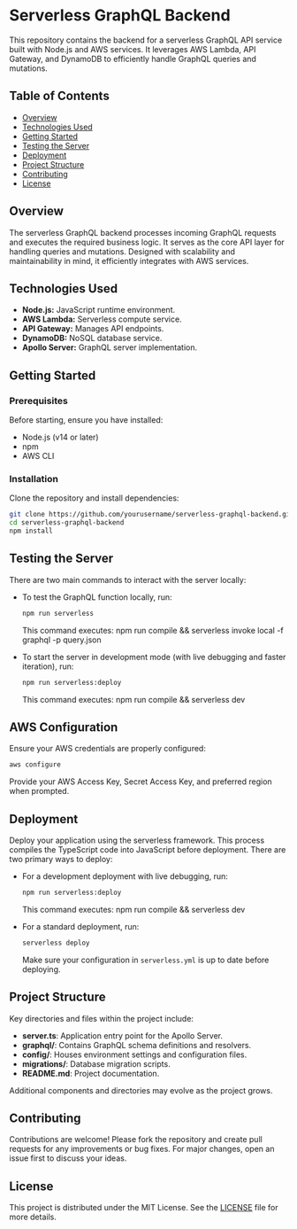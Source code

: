 
# Serverless GraphQL Backend

This repository contains the backend for a serverless GraphQL API service built with Node.js and AWS services. It leverages AWS Lambda, API Gateway, and DynamoDB to efficiently handle GraphQL queries and mutations.

## Table of Contents
- [Overview](#overview)
- [Technologies Used](#technologies-used)
- [Getting Started](#getting-started)
- [Testing the Server](#testing-the-server)
- [Deployment](#deployment)
- [Project Structure](#project-structure)
- [Contributing](#contributing)
- [License](#license)

## Overview
The serverless GraphQL backend processes incoming GraphQL requests and executes the required business logic. It serves as the core API layer for handling queries and mutations. Designed with scalability and maintainability in mind, it efficiently integrates with AWS services.

## Technologies Used
- **Node.js:** JavaScript runtime environment.
- **AWS Lambda:** Serverless compute service.
- **API Gateway:** Manages API endpoints.
- **DynamoDB:** NoSQL database service.
- **Apollo Server:** GraphQL server implementation.

## Getting Started

### Prerequisites
Before starting, ensure you have installed:
- Node.js (v14 or later)
- npm
- AWS CLI

### Installation
Clone the repository and install dependencies:
```bash
git clone https://github.com/yourusername/serverless-graphql-backend.git
cd serverless-graphql-backend
npm install
```

## Testing the Server

There are two main commands to interact with the server locally:

- To test the GraphQL function locally, run:
  ```bash
  npm run serverless
  ```
  This command executes:
  npm run compile && serverless invoke local -f graphql -p query.json

- To start the server in development mode (with live debugging and faster iteration), run:
  ```bash
  npm run serverless:deploy
  ```
  This command executes:
  npm run compile && serverless dev

## AWS Configuration
Ensure your AWS credentials are properly configured:
```bash
aws configure
```
Provide your AWS Access Key, Secret Access Key, and preferred region when prompted.

## Deployment
Deploy your application using the serverless framework. This process compiles the TypeScript code into JavaScript before deployment. There are two primary ways to deploy:

- For a development deployment with live debugging, run:
  ```bash
  npm run serverless:deploy
  ```
  This command executes:
  npm run compile && serverless dev

- For a standard deployment, run:
  ```bash
  serverless deploy
  ```
  Make sure your configuration in `serverless.yml` is up to date before deploying.

## Project Structure
Key directories and files within the project include:
- **server.ts**: Application entry point for the Apollo Server.
- **graphql/**: Contains GraphQL schema definitions and resolvers.
- **config/**: Houses environment settings and configuration files.
- **migrations/**: Database migration scripts.
- **README.md**: Project documentation.
  
Additional components and directories may evolve as the project grows.

## Contributing
Contributions are welcome! Please fork the repository and create pull requests for any improvements or bug fixes. For major changes, open an issue first to discuss your ideas.

## License
This project is distributed under the MIT License. See the [LICENSE](LICENSE) file for more details.
